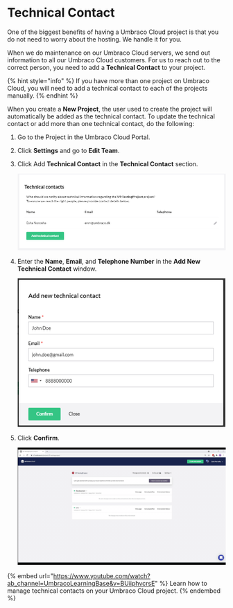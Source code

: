 # Technical Contact

One of the biggest benefits of having a Umbraco Cloud project is that you do not need to worry about the hosting. We handle it for you.

When we do maintenance on our Umbraco Cloud servers, we send out information to all our Umbraco Cloud customers. For us to reach out to the correct person, you need to add a **Technical Contact** to your project.

{% hint style="info" %}
If you have more than one project on Umbraco Cloud, you will need to add a technical contact to each of the projects manually.
{% endhint %}

When you create a **New Project**, the user used to create the project will automatically be added as the technical contact. To update the technical contact or add more than one technical contact, do the following:

1. Go to the Project in the Umbraco Cloud Portal.
2. Click **Settings** and go to **Edit Team**.
3.  Click Add **Technical Contact** in the **Technical Contact** section.

    ![Add technical contact](images/add-technical-contact.png)
4.  Enter the **Name**, **Email**, and **Telephone Number** in the **Add New Technical Contact** window.

    ![Add technical contact form](images/add-technical-contact-form.png)
5.  Click **Confirm**.

    ![Add technical contact fo](images/Technical-Contact.gif)

{% embed url="https://www.youtube.com/watch?ab_channel=UmbracoLearningBase&v=BUiiphvcrsE" %}
Learn how to manage technical contacts on your Umbraco Cloud project.
{% endembed %}
